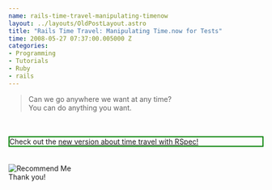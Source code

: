 ```yaml
--- 
name: rails-time-travel-manipulating-timenow
layout: ../layouts/OldPostLayout.astro
title: "Rails Time Travel: Manipulating Time.now for Tests"
time: 2008-05-27 07:37:00.005000 Z
categories: 
- Programming
- Tutorials
- Ruby
- rails
---
```

<blockquote>Can we go anywhere we want at any time?<br />You can do anything you want.<br /></blockquote><br /><br /><div style="border: 2px solid green">Check out the <a href="http://blog.springenwerk.com/2008/10/rails-time-travel-revisited.html">new version about time travel with RSpec!</a><br /></div><br /><br /><img alt="Recommend Me" src="http://workingwithrails.com/images/tools/compact-small-button.jpg" /></a><br/>Thank you!
